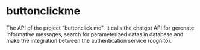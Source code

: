 # buttonclickme
The API of the project "buttonclick.me". It calls the chatgpt API for gerenate informative messages, search for parameterized datas in database and make the integration between the authentication service (cognito).
